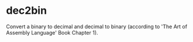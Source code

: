 # dec2bin
Convert a binary to decimal and decimal to binary (according to 'The Art of Assembly Language' Book Chapter 1).
